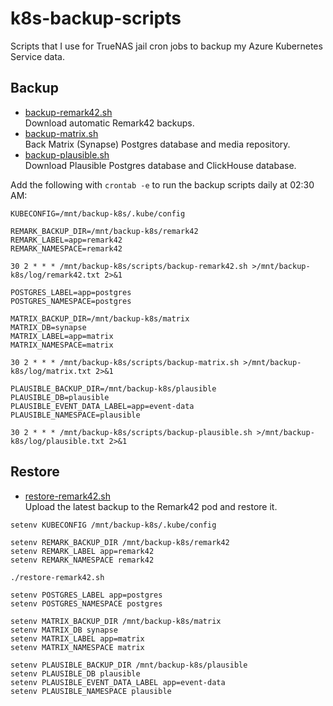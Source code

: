# k8s-backup-scripts

Scripts that I use for TrueNAS jail cron jobs to backup my Azure Kubernetes Service data.

## Backup

- [backup-remark42.sh](./backup-remark42.sh)  
  Download automatic Remark42 backups.
- [backup-matrix.sh](./backup-matrix.sh)  
  Back Matrix (Synapse) Postgres database and media repository.
- [backup-plausible.sh](./backup-plausible.sh)  
  Download Plausible Postgres database and ClickHouse database.

Add the following with `crontab -e` to run the backup scripts daily at 02:30 AM:

```shell
KUBECONFIG=/mnt/backup-k8s/.kube/config

REMARK_BACKUP_DIR=/mnt/backup-k8s/remark42
REMARK_LABEL=app=remark42
REMARK_NAMESPACE=remark42

30 2 * * * /mnt/backup-k8s/scripts/backup-remark42.sh >/mnt/backup-k8s/log/remark42.txt 2>&1

POSTGRES_LABEL=app=postgres
POSTGRES_NAMESPACE=postgres

MATRIX_BACKUP_DIR=/mnt/backup-k8s/matrix
MATRIX_DB=synapse
MATRIX_LABEL=app=matrix
MATRIX_NAMESPACE=matrix

30 2 * * * /mnt/backup-k8s/scripts/backup-matrix.sh >/mnt/backup-k8s/log/matrix.txt 2>&1

PLAUSIBLE_BACKUP_DIR=/mnt/backup-k8s/plausible
PLAUSIBLE_DB=plausible
PLAUSIBLE_EVENT_DATA_LABEL=app=event-data
PLAUSIBLE_NAMESPACE=plausible

30 2 * * * /mnt/backup-k8s/scripts/backup-plausible.sh >/mnt/backup-k8s/log/plausible.txt 2>&1
```

## Restore

- [restore-remark42.sh](./restore-remark42.sh)  
  Upload the latest backup to the Remark42 pod and restore it.

```shell
setenv KUBECONFIG /mnt/backup-k8s/.kube/config

setenv REMARK_BACKUP_DIR /mnt/backup-k8s/remark42
setenv REMARK_LABEL app=remark42
setenv REMARK_NAMESPACE remark42

./restore-remark42.sh

setenv POSTGRES_LABEL app=postgres
setenv POSTGRES_NAMESPACE postgres

setenv MATRIX_BACKUP_DIR /mnt/backup-k8s/matrix
setenv MATRIX_DB synapse
setenv MATRIX_LABEL app=matrix
setenv MATRIX_NAMESPACE matrix

setenv PLAUSIBLE_BACKUP_DIR /mnt/backup-k8s/plausible
setenv PLAUSIBLE_DB plausible
setenv PLAUSIBLE_EVENT_DATA_LABEL app=event-data
setenv PLAUSIBLE_NAMESPACE plausible
```
